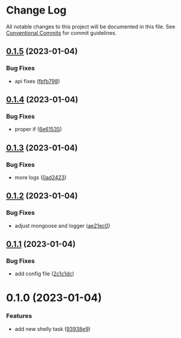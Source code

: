 # Change Log

All notable changes to this project will be documented in this file.
See [Conventional Commits](https://conventionalcommits.org) for commit guidelines.

## [0.1.5](https://github.com/mariusz-kabala/homeAutomation/compare/@home/task-change-shelly-action-hooks@0.1.4...@home/task-change-shelly-action-hooks@0.1.5) (2023-01-04)


### Bug Fixes

* api fixes ([fbfb798](https://github.com/mariusz-kabala/homeAutomation/commit/fbfb798f85871f8faebf1ab57717651d99d2bd05))





## [0.1.4](https://github.com/mariusz-kabala/homeAutomation/compare/@home/task-change-shelly-action-hooks@0.1.3...@home/task-change-shelly-action-hooks@0.1.4) (2023-01-04)


### Bug Fixes

* proper if ([6e61535](https://github.com/mariusz-kabala/homeAutomation/commit/6e615352613ca23ca429942d8113d87c06aa07a2))





## [0.1.3](https://github.com/mariusz-kabala/homeAutomation/compare/@home/task-change-shelly-action-hooks@0.1.2...@home/task-change-shelly-action-hooks@0.1.3) (2023-01-04)


### Bug Fixes

* more logs ([0ad2423](https://github.com/mariusz-kabala/homeAutomation/commit/0ad24233527b77681fd38b53fe1f4193c38b1112))





## [0.1.2](https://github.com/mariusz-kabala/homeAutomation/compare/@home/task-change-shelly-action-hooks@0.1.1...@home/task-change-shelly-action-hooks@0.1.2) (2023-01-04)


### Bug Fixes

* adjust mongoose and logger ([ae21ec0](https://github.com/mariusz-kabala/homeAutomation/commit/ae21ec09f0a9675be882602e75180970cc8bbe59))





## [0.1.1](https://github.com/mariusz-kabala/homeAutomation/compare/@home/task-change-shelly-action-hooks@0.1.0...@home/task-change-shelly-action-hooks@0.1.1) (2023-01-04)


### Bug Fixes

* add config file ([2c1c1dc](https://github.com/mariusz-kabala/homeAutomation/commit/2c1c1dcd1cacf6c3fc0744e40f8ca28d70008504))





# 0.1.0 (2023-01-04)


### Features

* add new shelly task ([93938e9](https://github.com/mariusz-kabala/homeAutomation/commit/93938e919a242ca205061a396b57f109b4b464b4))
